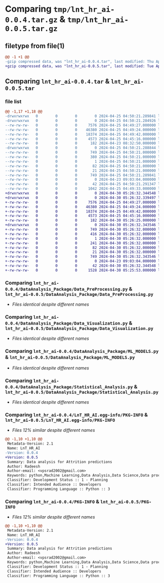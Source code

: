 # Comparing `tmp/lnt_hr_ai-0.0.4.tar.gz` & `tmp/lnt_hr_ai-0.0.5.tar.gz`

## filetype from file(1)

```diff
@@ -1 +1 @@
-gzip compressed data, was "lnt_hr_ai-0.0.4.tar", last modified: Thu Apr 25 04:50:21 2024, max compression
+gzip compressed data, was "lnt_hr_ai-0.0.5.tar", last modified: Tue Apr 30 05:26:32 2024, max compression
```

## Comparing `lnt_hr_ai-0.0.4.tar` & `lnt_hr_ai-0.0.5.tar`

### file list

```diff
@@ -1,17 +1,18 @@
-drwxrwxrwx   0        0        0        0 2024-04-25 04:50:21.289841 lnt_hr_ai-0.0.4/
-drwxrwxrwx   0        0        0        0 2024-04-25 04:50:21.284926 lnt_hr_ai-0.0.4/DataAnalysis_Package/
--rw-rw-rw-   0        0        0     7576 2024-04-25 04:49:27.000000 lnt_hr_ai-0.0.4/DataAnalysis_Package/Data_PreProcessing.py
--rw-rw-rw-   0        0        0    46380 2024-04-25 04:49:24.000000 lnt_hr_ai-0.0.4/DataAnalysis_Package/Data_Visualization.py
--rw-rw-rw-   0        0        0    18374 2024-04-25 04:49:42.000000 lnt_hr_ai-0.0.4/DataAnalysis_Package/ML_MODELS.py
--rw-rw-rw-   0        0        0     4573 2024-04-25 04:45:16.000000 lnt_hr_ai-0.0.4/DataAnalysis_Package/Statistical_Analysis.py
--rw-rw-rw-   0        0        0      182 2024-04-23 08:32:50.000000 lnt_hr_ai-0.0.4/DataAnalysis_Package/__init__.py
-drwxrwxrwx   0        0        0        0 2024-04-25 04:50:21.288844 lnt_hr_ai-0.0.4/LnT_HR_AI.egg-info/
--rw-rw-rw-   0        0        0      749 2024-04-25 04:50:21.000000 lnt_hr_ai-0.0.4/LnT_HR_AI.egg-info/PKG-INFO
--rw-rw-rw-   0        0        0      380 2024-04-25 04:50:21.000000 lnt_hr_ai-0.0.4/LnT_HR_AI.egg-info/SOURCES.txt
--rw-rw-rw-   0        0        0        1 2024-04-25 04:50:21.000000 lnt_hr_ai-0.0.4/LnT_HR_AI.egg-info/dependency_links.txt
--rw-rw-rw-   0        0        0       82 2024-04-25 04:50:21.000000 lnt_hr_ai-0.0.4/LnT_HR_AI.egg-info/requires.txt
--rw-rw-rw-   0        0        0       21 2024-04-25 04:50:21.000000 lnt_hr_ai-0.0.4/LnT_HR_AI.egg-info/top_level.txt
--rw-rw-rw-   0        0        0      749 2024-04-25 04:50:21.289841 lnt_hr_ai-0.0.4/PKG-INFO
--rw-rw-rw-   0        0        0        0 2024-04-23 09:03:04.000000 lnt_hr_ai-0.0.4/README.md
--rw-rw-rw-   0        0        0       42 2024-04-25 04:50:21.291347 lnt_hr_ai-0.0.4/setup.cfg
--rw-rw-rw-   0        0        0     1042 2024-04-25 04:49:33.000000 lnt_hr_ai-0.0.4/setup.py
+drwxrwxrwx   0        0        0        0 2024-04-30 05:26:32.344548 lnt_hr_ai-0.0.5/
+drwxrwxrwx   0        0        0        0 2024-04-30 05:26:32.339497 lnt_hr_ai-0.0.5/DataAnalysis_Package/
+-rw-rw-rw-   0        0        0     7576 2024-04-25 04:49:27.000000 lnt_hr_ai-0.0.5/DataAnalysis_Package/Data_PreProcessing.py
+-rw-rw-rw-   0        0        0    46380 2024-04-25 04:49:24.000000 lnt_hr_ai-0.0.5/DataAnalysis_Package/Data_Visualization.py
+-rw-rw-rw-   0        0        0    18374 2024-04-25 04:49:42.000000 lnt_hr_ai-0.0.5/DataAnalysis_Package/ML_MODELS.py
+-rw-rw-rw-   0        0        0     4573 2024-04-25 04:45:16.000000 lnt_hr_ai-0.0.5/DataAnalysis_Package/Statistical_Analysis.py
+-rw-rw-rw-   0        0        0      182 2024-04-30 05:26:25.000000 lnt_hr_ai-0.0.5/DataAnalysis_Package/__init__.py
+drwxrwxrwx   0        0        0        0 2024-04-30 05:26:32.343546 lnt_hr_ai-0.0.5/LnT_HR_AI.egg-info/
+-rw-rw-rw-   0        0        0      749 2024-04-30 05:26:32.000000 lnt_hr_ai-0.0.5/LnT_HR_AI.egg-info/PKG-INFO
+-rw-rw-rw-   0        0        0      416 2024-04-30 05:26:32.000000 lnt_hr_ai-0.0.5/LnT_HR_AI.egg-info/SOURCES.txt
+-rw-rw-rw-   0        0        0        1 2024-04-30 05:26:32.000000 lnt_hr_ai-0.0.5/LnT_HR_AI.egg-info/dependency_links.txt
+-rw-rw-rw-   0        0        0      241 2024-04-30 05:26:32.000000 lnt_hr_ai-0.0.5/LnT_HR_AI.egg-info/entry_points.txt
+-rw-rw-rw-   0        0        0       82 2024-04-30 05:26:32.000000 lnt_hr_ai-0.0.5/LnT_HR_AI.egg-info/requires.txt
+-rw-rw-rw-   0        0        0       21 2024-04-30 05:26:32.000000 lnt_hr_ai-0.0.5/LnT_HR_AI.egg-info/top_level.txt
+-rw-rw-rw-   0        0        0      749 2024-04-30 05:26:32.343546 lnt_hr_ai-0.0.5/PKG-INFO
+-rw-rw-rw-   0        0        0        0 2024-04-23 09:03:04.000000 lnt_hr_ai-0.0.5/README.md
+-rw-rw-rw-   0        0        0       42 2024-04-30 05:26:32.344548 lnt_hr_ai-0.0.5/setup.cfg
+-rw-rw-rw-   0        0        0     1528 2024-04-30 05:25:53.000000 lnt_hr_ai-0.0.5/setup.py
```

### Comparing `lnt_hr_ai-0.0.4/DataAnalysis_Package/Data_PreProcessing.py` & `lnt_hr_ai-0.0.5/DataAnalysis_Package/Data_PreProcessing.py`

 * *Files identical despite different names*

### Comparing `lnt_hr_ai-0.0.4/DataAnalysis_Package/Data_Visualization.py` & `lnt_hr_ai-0.0.5/DataAnalysis_Package/Data_Visualization.py`

 * *Files identical despite different names*

### Comparing `lnt_hr_ai-0.0.4/DataAnalysis_Package/ML_MODELS.py` & `lnt_hr_ai-0.0.5/DataAnalysis_Package/ML_MODELS.py`

 * *Files identical despite different names*

### Comparing `lnt_hr_ai-0.0.4/DataAnalysis_Package/Statistical_Analysis.py` & `lnt_hr_ai-0.0.5/DataAnalysis_Package/Statistical_Analysis.py`

 * *Files identical despite different names*

### Comparing `lnt_hr_ai-0.0.4/LnT_HR_AI.egg-info/PKG-INFO` & `lnt_hr_ai-0.0.5/LnT_HR_AI.egg-info/PKG-INFO`

 * *Files 12% similar despite different names*

```diff
@@ -1,10 +1,10 @@
 Metadata-Version: 2.1
 Name: LnT_HR_AI
-Version: 0.0.4
+Version: 0.0.5
 Summary: Data analysis for Attrition predictions
 Author: Radeesh
 Author-email: <vpsrad2002@gmail.com>
 Keywords: python,Machine Learning,Data Analysis,Data Science,Data processing
 Classifier: Development Status :: 1 - Planning
 Classifier: Intended Audience :: Developers
 Classifier: Programming Language :: Python :: 3
```

### Comparing `lnt_hr_ai-0.0.4/PKG-INFO` & `lnt_hr_ai-0.0.5/PKG-INFO`

 * *Files 12% similar despite different names*

```diff
@@ -1,10 +1,10 @@
 Metadata-Version: 2.1
 Name: LnT_HR_AI
-Version: 0.0.4
+Version: 0.0.5
 Summary: Data analysis for Attrition predictions
 Author: Radeesh
 Author-email: <vpsrad2002@gmail.com>
 Keywords: python,Machine Learning,Data Analysis,Data Science,Data processing
 Classifier: Development Status :: 1 - Planning
 Classifier: Intended Audience :: Developers
 Classifier: Programming Language :: Python :: 3
```

